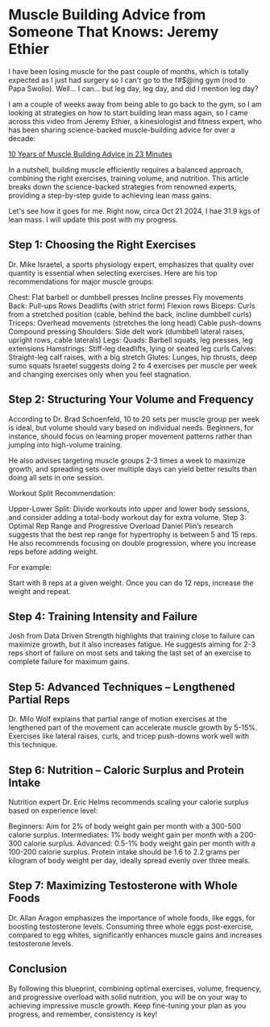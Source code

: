 # Muscle Building Advice from Someone That Knows: Jeremy Ethier
I have been losing muscle for the past couple of months, which is totally expected as I just had surgery so I can't go to the f#$@ing gym (nod to Papa Swolio). Well... I can... but leg day, leg day, and did I mention leg day?

I am a couple of weeks away from being able to go back to the gym, so I am looking at strategies on how to start building lean mass again, so I came across this video from Jeremy Ethier, a kinesiologist and fitness expert, who has been sharing science-backed muscle-building advice for over a decade:

[10 Years of Muscle Building Advice in 23 Minutes](https://www.youtube.com/watch?v=2kui0fFKMyE)

In a nutshell, building muscle efficiently requires a balanced approach, combining the right exercises, training volume, and nutrition. This article breaks down the science-backed strategies from renowned experts, providing a step-by-step guide to achieving lean mass gains.

Let's see how it goes for me. Right now, circa Oct 21 2024, I hae 31.9 kgs of lean mass. I will update this post with my progress.

## Step 1: Choosing the Right Exercises
Dr. Mike Israetel, a sports physiology expert, emphasizes that quality over quantity is essential when selecting exercises. Here are his top recommendations for major muscle groups:

Chest:
Flat barbell or dumbbell presses
Incline presses
Fly movements
Back:
Pull-ups
Rows
Deadlifts (with strict form)
Flexion rows
Biceps:
Curls from a stretched position (cable, behind the back, incline dumbbell curls)
Triceps:
Overhead movements (stretches the long head)
Cable push-downs
Compound pressing
Shoulders:
Side delt work (dumbbell lateral raises, upright rows, cable laterals)
Legs:
Quads: Barbell squats, leg presses, leg extensions
Hamstrings: Stiff-leg deadlifts, lying or seated leg curls
Calves: Straight-leg calf raises, with a big stretch
Glutes: Lunges, hip thrusts, deep sumo squats
Israetel suggests doing 2 to 4 exercises per muscle per week and changing exercises only when you feel stagnation.

## Step 2: Structuring Your Volume and Frequency
According to Dr. Brad Schoenfeld, 10 to 20 sets per muscle group per week is ideal, but volume should vary based on individual needs. Beginners, for instance, should focus on learning proper movement patterns rather than jumping into high-volume training.

He also advises targeting muscle groups 2-3 times a week to maximize growth, and spreading sets over multiple days can yield better results than doing all sets in one session.

Workout Split Recommendation:

Upper-Lower Split: Divide workouts into upper and lower body sessions, and consider adding a total-body workout day for extra volume.
Step 3: Optimal Rep Range and Progressive Overload
Daniel Plin’s research suggests that the best rep range for hypertrophy is between 5 and 15 reps. He also recommends focusing on double progression, where you increase reps before adding weight.

For example:

Start with 8 reps at a given weight.
Once you can do 12 reps, increase the weight and repeat.

## Step 4: Training Intensity and Failure
Josh from Data Driven Strength highlights that training close to failure can maximize growth, but it also increases fatigue. He suggests aiming for 2-3 reps short of failure on most sets and taking the last set of an exercise to complete failure for maximum gains.

## Step 5: Advanced Techniques – Lengthened Partial Reps
Dr. Milo Wolf explains that partial range of motion exercises at the lengthened part of the movement can accelerate muscle growth by 5-15%. Exercises like lateral raises, curls, and tricep push-downs work well with this technique.

## Step 6: Nutrition – Caloric Surplus and Protein Intake
Nutrition expert Dr. Eric Helms recommends scaling your calorie surplus based on experience level:

Beginners: Aim for 2% of body weight gain per month with a 300-500 calorie surplus.
Intermediates: 1% body weight gain per month with a 200-300 calorie surplus.
Advanced: 0.5-1% body weight gain per month with a 100-200 calorie surplus.
Protein intake should be 1.6 to 2.2 grams per kilogram of body weight per day, ideally spread evenly over three meals.

## Step 7: Maximizing Testosterone with Whole Foods
Dr. Allan Aragon emphasizes the importance of whole foods, like eggs, for boosting testosterone levels. Consuming three whole eggs post-exercise, compared to egg whites, significantly enhances muscle gains and increases testosterone levels.

## Conclusion
By following this blueprint, combining optimal exercises, volume, frequency, and progressive overload with solid nutrition, you will be on your way to achieving impressive muscle growth. Keep fine-tuning your plan as you progress, and remember, consistency is key!









